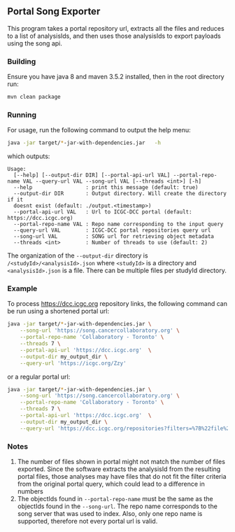 Portal Song Exporter
---

This program takes a portal repository url, extracts all the files and reduces to a list of analysisIds, and then uses those analysisIds to export payloads using the song api.


### Building
Ensure you have java 8 and maven 3.5.2 installed, then in the root directory run:

```bash
mvn clean package
```

### Running

For usage, run the following command to output the help menu:

```bash
java -jar target/*-jar-with-dependencies.jar   -h

```

which outputs:

```
Usage: 
  [--help] [--output-dir DIR] [--portal-api-url VAL] --portal-repo-name VAL --query-url VAL --song-url VAL [--threads <int>] [-h]
  --help                 : print this message (default: true)
  --output-dir DIR       : Output directory. Will create the directory if it
  doesnt exist (default: ./output.<timestamp>)
  --portal-api-url VAL   : Url to ICGC-DCC portal (default: https://dcc.icgc.org)
  --portal-repo-name VAL : Repo name corresponding to the input query
  --query-url VAL        : ICGC-DCC portal repositories query url
  --song-url VAL         : SONG url for retrieving object metadata
  --threads <int>        : Number of threads to use (default: 2)
```

The organization of the `--output-dir` directory is `/<studyId>/<analysisId>.json` where `<studyId>` is a directory and `<analysisId>.json` is a file. There can be multiple files per studyId directory.

### Example

To process https://dcc.icgc.org repository links, the following command can be run using a shortened portal url:

```bash
java -jar target/*-jar-with-dependencies.jar \
    --song-url 'https://song.cancercollaboratory.org' \
    --portal-repo-name 'Collaboratory - Toronto' \
    --threads 7 \
    --portal-api-url 'https://dcc.icgc.org'  \
    --output-dir my_output_dir \
    --query-url 'https://icgc.org/Zzy'
```

or a regular portal url:

```bash
java -jar target/*-jar-with-dependencies.jar \
    --song-url 'https://song.cancercollaboratory.org' \
    --portal-repo-name 'Collaboratory - Toronto' \
    --threads 7 \
    --portal-api-url 'https://dcc.icgc.org'  \
    --output-dir my_output_dir \
    --query-url 'https://dcc.icgc.org/repositories?filters=%7B%22file%22:%7B%22repoName%22:%7B%22is%22:%5B%22Collaboratory%20-%20Toronto%22%5D%7D%7D%7D&files=%7B%22from%22:1,%22size%22:25%7D'
```

### Notes
1. The number of files shown in portal might not match the number of files exported. Since the software extracts the analysisId from the resulting portal files, those analyses may have files that do not fit the filter criteria from the original portal query, which could lead to a difference in numbers
2. The objectIds found in `--portal-repo-name` must be the same as the objectIds found in the `--song-url`. The repo name corresponds to the song server that was used to index. Also, only one repo name is supported, therefore not every portal url is valid.

